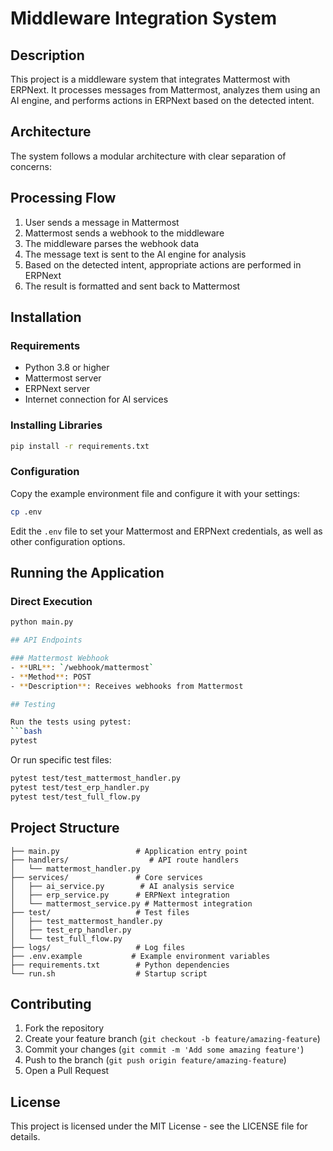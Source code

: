 # Middleware Integration System

## Description
This project is a middleware system that integrates Mattermost with ERPNext. It processes messages from Mattermost, analyzes them using an AI engine, and performs actions in ERPNext based on the detected intent.

## Architecture
The system follows a modular architecture with clear separation of concerns:

## Processing Flow
1. User sends a message in Mattermost
2. Mattermost sends a webhook to the middleware
3. The middleware parses the webhook data
4. The message text is sent to the AI engine for analysis
5. Based on the detected intent, appropriate actions are performed in ERPNext
6. The result is formatted and sent back to Mattermost

## Installation

### Requirements
- Python 3.8 or higher
- Mattermost server
- ERPNext server
- Internet connection for AI services

### Installing Libraries
```bash
pip install -r requirements.txt
```

### Configuration
Copy the example environment file and configure it with your settings:
```bash
cp .env
```

Edit the `.env` file to set your Mattermost and ERPNext credentials, as well as other configuration options.

## Running the Application

### Direct Execution
```bash
python main.py

## API Endpoints

### Mattermost Webhook
- **URL**: `/webhook/mattermost`
- **Method**: POST
- **Description**: Receives webhooks from Mattermost

## Testing

Run the tests using pytest:
```bash
pytest
```

Or run specific test files:
```bash
pytest test/test_mattermost_handler.py
pytest test/test_erp_handler.py
pytest test/test_full_flow.py
```

## Project Structure
```
├── main.py                 # Application entry point
├── handlers/                  # API route handlers
│   └── mattermost_handler.py
├── services/               # Core services
│   ├── ai_service.py        # AI analysis service
│   ├── erp_service.py      # ERPNext integration
│   └── mattermost_service.py # Mattermost integration
├── test/                   # Test files
│   ├── test_mattermost_handler.py
│   ├── test_erp_handler.py
│   └── test_full_flow.py
├── logs/                   # Log files
├── .env.example           # Example environment variables
├── requirements.txt        # Python dependencies
└── run.sh                  # Startup script
```

## Contributing

1. Fork the repository
2. Create your feature branch (`git checkout -b feature/amazing-feature`)
3. Commit your changes (`git commit -m 'Add some amazing feature'`)
4. Push to the branch (`git push origin feature/amazing-feature`)
5. Open a Pull Request

## License

This project is licensed under the MIT License - see the LICENSE file for details.